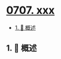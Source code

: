 # [0707. xxx](https://github.com/Tdahuyou/TNotes.leetcode/tree/main/notes/0707.%20xxx)

<!-- region:toc -->

- [1. 📝 概述](#1--概述)

<!-- endregion:toc -->

## 1. 📝 概述
